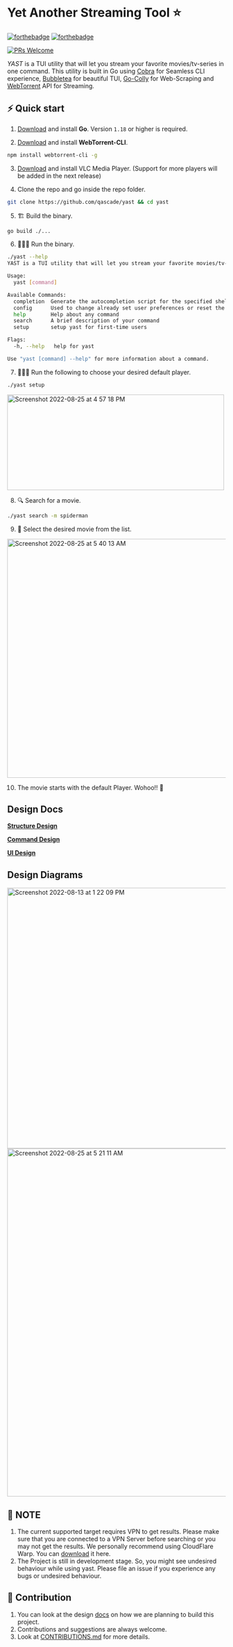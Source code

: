 # Yet Another Streaming Tool ⭐️

[![forthebadge](http://forthebadge.com/images/badges/made-with-go.svg)](http://forthebadge.com)
[![forthebadge](http://forthebadge.com/images/badges/built-with-love.svg)](http://forthebadge.com)

[![PRs Welcome](https://img.shields.io/badge/PRs-welcome-brightgreen.svg?style=shields)](http://makeapullrequest.com)

*YAST* is a TUI utility that will let you stream your favorite movies/tv-series in one command. This utility is built in Go using [Cobra](https://github.com/spf13/cobra) for Seamless CLI experience, [Bubbletea](https://github.com/charmbracelet/bubbletea) for beautiful TUI, [Go-Colly](https://github.com/gocolly/colly) for Web-Scraping and [WebTorrent](https://github.com/webtorrent/webtorrent) API for Streaming. 

## ⚡️ Quick start

1. [Download](https://golang.org/dl/) and install **Go**. Version `1.18` or higher is required.

2. [Download](https://github.com/webtorrent/webtorrent-cli) and install **WebTorrent-CLI**. 
```bash
npm install webtorrent-cli -g
```

3. [Download](https://www.videolan.org/) and install VLC Media Player. (Support for more players will be added in the next release)

4. Clone the repo and go inside the repo folder.
```bash
git clone https://github.com/qascade/yast && cd yast
```

5. 🏗 Build the binary.
```bash
go build ./...
```

6. 🏃🏻‍♀️ Run the binary.
```bash
./yast --help
YAST is a TUI utility that will let you stream your favorite movies/tv-series in one command.

Usage:
  yast [command]

Available Commands:
  completion  Generate the autocompletion script for the specified shell
  config      Used to change already set user preferences or reset the user preferences to default
  help        Help about any command
  search      A brief description of your command
  setup       setup yast for first-time users

Flags:
  -h, --help   help for yast

Use "yast [command] --help" for more information about a command.
```

7. 🏃🏻‍♀️ Run the following to choose your desired default player.
```bash
./yast setup 
```

<img height="220" width="500" alt="Screenshot 2022-08-25 at 4 57 18 PM" src="https://user-images.githubusercontent.com/54154054/186655038-8f8b7efe-7503-49c5-adba-db49abe55323.png">

8. 🔍 Search for a movie. 
```bash
./yast search -m spiderman
```

9. 😬 Select the desired movie from the list.
<img height="550" width="800" alt="Screenshot 2022-08-25 at 5 40 13 AM" src="https://user-images.githubusercontent.com/54154054/186545637-6cc844c4-0102-4491-8dac-a6648002a219.png">

10. The movie starts with the default Player. Wohoo!! 🥂

## Design Docs 

[**Structure Design**](https://docs.google.com/document/d/1UHGnfGrgGyRTDN-Pku7QamPtbvk5Bin9dBn7n1JDMv8/edit?usp=sharing)

[**Command Design**](https://docs.google.com/document/d/1RfgyEZspIOFJCn0b4ZE0ZEXBEAOYSrPeA1itbRKs1sI/edit?usp=sharing)

[**UI Design**](https://docs.google.com/document/d/1kt_9C1enPmliXcqxuFt19Td4XH5Tn8wnns4vdDrsM0E/edit?usp=sharing)

## Design Diagrams 
<img width="600" alt="Screenshot 2022-08-13 at 1 22 09 PM" src="https://user-images.githubusercontent.com/54154054/184474748-13b1f7bf-5af9-4f43-a9d9-bf8f40507d40.png">

<img width="801" alt="Screenshot 2022-08-25 at 5 21 11 AM" src="https://user-images.githubusercontent.com/54154054/186544174-165896ac-ee39-4c10-993c-f8fdf47e7ed3.png">


## 📝 NOTE
1. The current supported target requires VPN to get results. Please make sure that you are connected to a VPN Server before searching or you may not get the results. We personally recommend using CloudFlare Warp. You can [download](https://1.1.1.1/) it here.
2. The Project is still in development stage. So, you might see undesired behaviour while using yast. Please file an issue if you experience any bugs or undesired behaviour. 


## 🤝 Contribution
1. You can look at the design [docs](https://github.com/qascade/yast/blob/main/docs) on how we are planning to build this project.
2. Contributions and suggestions are always welcome. 
3. Look at [CONTRIBUTIONS.md](https://github.com/qascade/yast/blob/main/contributions.md) for more details.

